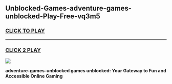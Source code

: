 
## Unblocked-Games-adventure-games-unblocked-Play-Free-vq3m5
<h3>
<a href="https://premium76.site?title=adventure-games-unblocked&ref=20A">CLICK TO PLAY</a></h3>
<hr>

<h3>
<a href="https://premium76.site?title=adventure-games-unblocked&ref=20A">CLICK 2 PLAY</a>
  
</h3>

<a href="https://premium76.site?title=adventure-games-unblocked&ref=20A"><img src="https://clearcache.store/games.png"></a>


**adventure-games-unblocked games unblocked: Your Gateway to Fun and Accessible Online Gaming**
